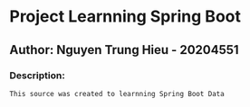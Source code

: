 # Project Learnning Spring Boot
## Author: Nguyen Trung Hieu - 20204551

### Description:
```
This source was created to learnning Spring Boot Data
```
